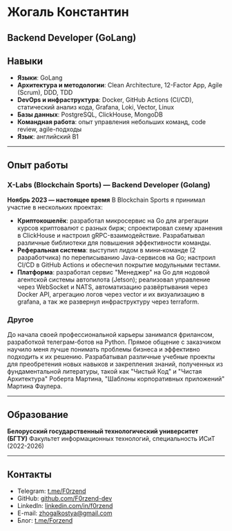# Жогаль Константин

**Backend Developer (GoLang)**
---
## Навыки
- **Языки**: GoLang 
- **Архитектура и методологии**: Clean Architecture, 12-Factor App, Agile (Scrum), DDD, TDD
- **DevOps и инфраструктура**: Docker, GitHub Actions (CI/CD), статический анализ кода, Grafana, Loki, Vector, Linux 
- **Базы данных**: PostgreSQL, ClickHouse, MongoDB
- **Командная работа**: опыт управления небольших команд, code review, agile-подходы
- **Язык**: английский B1

---
## Опыт работы
### X-Labs (Blockchain Sports) — Backend Developer (Golang)
**Ноябрь 2023 — настоящее время**
В Blockchain Sports я принимал участие в нескольких проектах:
- **Криптокошелёк**: разработал микросервис на Go для агрегации курсов криптовалют с разных бирж; спроектировал схему хранения в ClickHouse и настроил gRPC-взаимодействие. Разрабатывал различные библиотеки для повышения эффективности команды.
- **Реферальная система**: выступил лидом в мини‑команде (2 разработчика) по переписыванию Java-сервисов на Go; настроил CI/CD в GitHub Actions и обеспечил покрытие модульными тестами.
- **Платформа**: разработал сервис "Менеджер" на Go для нодовой агентской системы автопилота (Jetson); реализовал управление через WebSocket и NATS, автоматизацию развёртывания через Docker API, агрегацию логов через vector и их визуализацию в grafana, а так же развернул инфраструктуру через terraform.
### Другое
До начала своей профессиональной карьеры занимался фрилансом, разработкой телеграм-ботов на Python. Прямое общение с заказчиком научило меня лучше понимать проблемы бизнеса и эффективно подходить к их решению.
Разрабатывал различные учебные проекты для преобретения новых навыков и закрепления знаний, полученных из фундаментальной литературы, такой как "Чистый Код" и "Чистая Архитектура" Роберта Мартина, "Шаблоны корпоративных приложений" Мартина Фаулера.

---
## Образование
**Белорусский государственный технологический университет (БГТУ)** Факультет информационных технологий, специальность ИСиТ (2022-2026)

---
## Контакты
- Telegram: [t.me/F0rzend](https://t.me/F0rzend)
- GitHub: [github.com/F0rzend-dev](https://github.com/F0rzend-dev)
- LinkedIn: [linkedin.com/in/f0rzend](https://linkedin.com/in/f0rzend)
- E-mail: [zhogalkostya@gmail.com](mailto:zhogalkostya@gmail.com)
- Блог: [t.me/Forzend](https://t.me/forzend)

